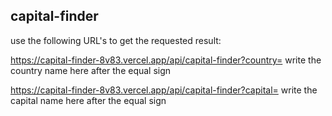 ## capital-finder

use the following URL's to get the requested result:

https://capital-finder-8v83.vercel.app/api/capital-finder?country= write the country name here after the equal sign


https://capital-finder-8v83.vercel.app/api/capital-finder?capital= write the capital name here after the equal sign